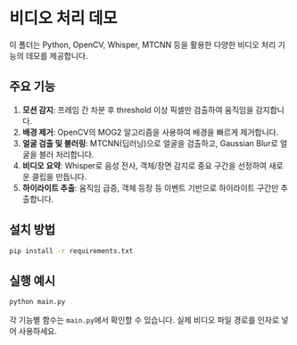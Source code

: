 # 비디오 처리 데모

이 폴더는 Python, OpenCV, Whisper, MTCNN 등을 활용한 다양한 비디오 처리 기능의 데모를 제공합니다.

## 주요 기능

1. **모션 감지**: 프레임 간 차분 후 threshold 이상 픽셀만 검출하여 움직임을 감지합니다.
2. **배경 제거**: OpenCV의 MOG2 알고리즘을 사용하여 배경을 빠르게 제거합니다.
3. **얼굴 검출 및 블러링**: MTCNN(딥러닝)으로 얼굴을 검출하고, Gaussian Blur로 얼굴을 블러 처리합니다.
4. **비디오 요약**: Whisper로 음성 전사, 객체/장면 감지로 중요 구간을 선정하여 새로운 클립을 만듭니다.
5. **하이라이트 추출**: 움직임 급증, 객체 등장 등 이벤트 기반으로 하이라이트 구간만 추출합니다.

## 설치 방법

```bash
pip install -r requirements.txt
```

## 실행 예시

```bash
python main.py
```

각 기능별 함수는 `main.py`에서 확인할 수 있습니다. 실제 비디오 파일 경로를 인자로 넣어 사용하세요. 
